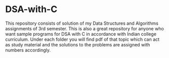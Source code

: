# DSA-with-C
This repository consists of solution of my Data Structures and Algorithms assignments of 3rd semester. This is also a great repository for anyone who want sample programs for DSA with C in accordance with Indian college curriculum. Under each folder you will find pdf of that topic which can act as study material and the solutions to the problems are assigned with numbers accordingly.
